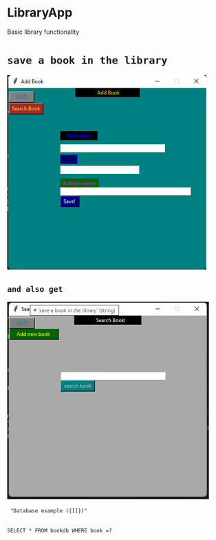 # LibraryApp
Basic library functionality


# `save a book in the library`

![Alt text](/save.png?raw=true "Title")

## `and also get`

![Alt text](/add.png?raw=true "Title")

` "Database example ({[]})"`

```db

SELECT * FROM bookdb WHERE book =?

```